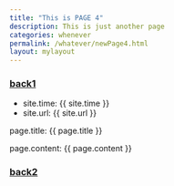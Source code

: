```yaml
---
title: "This is PAGE 4"
description: This is just another page
categories: whenever
permalink: /whatever/newPage4.html
layout: mylayout
---
```


### [back1](../)

<ul>
<li>site.time: {{ site.time }}</li>
<li>site.url: {{ site.url }}</li>
</ul>

page.title:
{{ page.title }}

page.content:
{{ page.content }}



### [back2](../)

